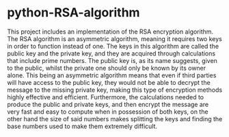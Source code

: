 # python-RSA-algorithm
This project includes an implementation of the RSA encryption algorithm. The RSA algorithm is an asymmetric algorithm, meaning it requires two keys in order to function instead of one. The keys in this algorithm are called the public key and the private key, and they are acquired through calculations that include prime numbers. The public key is, as its name suggests, given to the public, whilst the private one should only be known by its owner alone. This being an asymmetric algorithm means that even if third parties will have access to the public key, they would not be able to decrypt the message to the missing private key, making this type of encryption methods highly effective and efficient. Furthermore, the calculations needed to produce the public and private keys, and then encrypt the message are very fast and easy to compute when in possession of both keys, on the other hand the size of said numbers makes splitting the keys and finding the base numbers used to make them extremely difficult.
